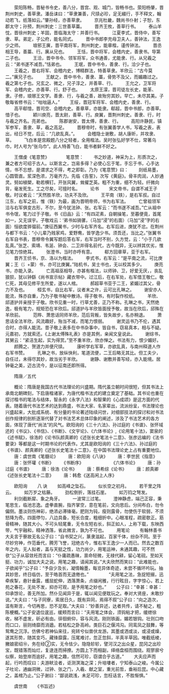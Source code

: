 <!-- { "loadSidebar": true } -->
　　荥阳陈畅，晋秘书令史，善八分，晋宫、观、城门，皆畅书也。荥阳杨肇，晋荆州刺史，善草隶。潘岳诔曰：“草隶兼善，尺牍必珍，足无綴行，手不释文，翰动若飞，纸落如云。”肇孙经，亦善草隶。 
　　京兆杜畿，魏尚书仆射；子恕，东郡太守；孙预，荆州刺史：三世善草藁。 
　　晋齐王攸，善草行书。 
　　泰山羊忱，晋徐州刺史；羊固，晋临海太守：并善行书。 
　　江夏李式，晋侍中，善写隶、草。弟定，子公府，能名同式。 
　　晋中书郎李充母卫夫人，善钟法，王逸少之师。 
　　琅邪王廙，晋平南将军，荆州刺史，能章楷，谨传钟法。 
　　晋丞相王导，善藁、行。廙从兄也。 
　　王恬，晋中将军，会稽内史，善隶书。导第二子也。 
　　王洽，晋中书令、领军将军，众书通善，尤能隶、行。从兄羲之云：“弟书遂不减吾。”恬弟也。 
　　王珉，晋中书令，善隶、行。洽少子也。 
　　王羲之，晋右将军、会稽内史，博精群法，特善草隶。羊欣云：“古今莫二。”廙兄子也。 
　　王献之，晋中书令，善隶、藁，骨势不及父，而媚趣过之。羲之第七子也。兄玄之、微之，兄子淳之，并善草、行。 
　　王允之，卫军将军、会稽内史，亦善草、行。舒子也。 
　　太原王濛，晋司徒左长史，能革、隶。子修，琅琊王文学。善隶、行，与羲之善，故殆穷其妙。早亡，未尽其美。子敬每省修书云：“咄咄逼人。” 
　　王绥，晋冠军将军、会稽内史，善隶、行。 
　　高平郗愔，晋司空、会稽内史。善章草，亦能隶。郗超，晋中书郎，亦善草。愔子也。 
　　颖川庾亮，晋太尉，善草、行。庾翼，晋荆州刺史。善隶、行，时与羲之齐名。亮弟也。 
　　陈郡谢安，晋太傅，善隶、行。 
　　高阳许静民，镇军参军，善隶、草，羲之高足。 
　　晋穆帝时，有张翼善学人书，写羲之表，表出，经日不觉，后云：“几欲乱真。”。 
　　会稽隐士谢敷，胡人康昕，并攻隶、草。 
　　飞白本是宫殿题八分之轻者，全用楷法。吴时张弘好学不仕，常著乌巾，时人号为“张乌巾”。此人特善飞白，能书者鲜不好之。 

　　王僧虔《笔意赞》　　 
　　笔意赞： 
　　书之妙道，神采为上，形质次之，兼之者方可绍于古人。以斯言之，岂易多得？必使心忘于笔，手忘于书，心手达情，书不忘想，是谓求之不得，考之即彰。乃为《笔意赞》曰： 
　　剡纸易墨，心圆管直。浆深色浓，万毫齐力。先临《告誓》，次写《黄庭》。骨丰肉润，人妙通灵。努如植槊，勒若横钉。开张风翼，耸擢芝英。粗不为重，细不为轻。纤微向背，毫发死生。工之尽矣，可擅时名。 
　　论书 
　　宋文帝书，自谓不减王子敬。时议者云：“天然胜羊欣，功夫不及欣。 
　　王平南（轶），是右军叔。自过江东，右军之前，惟（轶）为最，画为晋明帝师，书为右军法。 
　　亡曾祖领军洽与右军俱变古形，不尔，至今犹法钟、张。右军云：“而书遂不减吾。”亡从祖中书令氓，笔力过于子敬。书《旧品》云：“有四疋素，自朝操笔，至暮便竟，首尾如一，又无误宇。子敬戏云：‘弟书如骑骡，（马加“浸”的右面）（马加“浸”字的右面）恒欲度骅骝前。”庚征西翼书，少时与右军齐名。右军后进，庚犹不忿。在荆州与都下书云：“小儿辈乃贱家鸡，爱野鸯，皆学逸少书。须吾还，当比之。”张翼书右军自书表，晋穆帝令翼写题后答右军，右军当时不别，久方觉，云：“小于几欲乱真。”张芝、索靖、韦涎、钟会、二卫并得名前代，古今既异，无以辨其优劣，惟见笔力惊绝耳。 
　　张澄书，当时亦呼有意。 
　　郗方回章草，亚于右军。 
　　晋齐王侦书，京、洛以为楷法。 
　　李式书，右军云：“是平南之流，可比庚翼；王（氵+蒙）书，亦可比庚翼。”陆机书，吴士书也，无以校其多少。 
　　庚亮书，亦能入录。 
　　亡高祖巫相导，亦甚有楷法，以师钟、卫，好爱无厌，，丧乱狼狈，犹以钟繇《尚书宣示帖》藏衣带中。过江后，在右军处，右军借王敬仁。敬仁死，其母见修平生所爱，遂以人棺。 
　　郝超草书亚于二王，紧媚过其父，骨力不及也。 
　　桓玄书，自比右军，议者末之许，云可比孔琳之。 
　　谢安亦人能流，殊亦自重，乃为子敬书秘中散诗。得子敬书，有时裂作校纸。 
　　羊欣、邱道护并亲授于子敬。欣书见重一时，行草尤善，正乃不称。孔琳之书，天然绝逸，极有笔力，规矩恐在羊欣后。邱道护与羊欣皆面授予敬，故当在欣后，邱殊在羊欣前。 
　　范晔、萧思话同师羊欣，范后背叛，皆失故步，名亦稍退。 
　　萧思话全法羊欣，风流趣好，殆当不减，而笔力恨弱。 
　　谢灵运书乃不伦，遇其合时，亦得人能流。昔子敬上表多在中书杂事中，皆自书，窃易真本，相与不疑。元嘉初，方就索还。《上谢太傅殊礼表》亦是其例，亲闻文皇说此。 
　　谢综书，其舅云：“紧洁生起，实为得赏。”至不重羊欣，欣亦惮之。书法有力，恨少媚好。 
　　颜腾之、贺道力并便尺牍。 
　　康听学右军草，亦欲乱真，与南州释道人作右军书赞。 
　　孔琳之书，放纵快利，笔道流便，二王后略无其比。但工夫少，自任过，未得尽其妙，故当劣于羊欣。 
　　谢静、谢敷并善写经，亦入能境。居钟毫之美，迈古流今，是以征南还即所得。 

　　隋唐／五代 

　　概论：隋唐是我国古代书法理论的兴盛期。隋代虽立朝时间很短，但其书法上承南北朝碑刻，下启唐楷诸家，为唐代楷书法式的建立奠定了基础。其书论也重在探讨楷书的笔法与结体，智永的《永字八法》和智果的《心成颂》是这方面的代表。随着唐代书法艺术的达到鼎盛，书法大家、名家辈出，流派纷呈，书法理论也兴盛起来，大批成系统、有分量的书论著述陆续问世，对细部技法的探讨和对书法创作规律的剖析逐渐代替了对书法艺术总体印象的阐述，涉及了书法艺术的各方面，体现了唐代“尚法”的风气。欧阳询的《三十六法》、孙过庭的《书谱》、张怀域还的《书议》、《书信》、《书断》、《文宇论》、《六体书论》,《论用笔十法》，窦泉的《述书赋》，徐浩的《论书队颜真卿的《述张长史笔法十二意》、张彦远编的《法书要录》等都是这一时期书论的代表作。尤其是欧阳询的《三十六法》、孙过庭的《书谱》、颜真卿的《述张长史笔法十二意》，在中国书法理论史上占有重要地位。 
　　唐：虞世南《笔髓论》 
　　唐：欧阳询《八诀》 
　　唐：李世民《指意》 
　　唐：张怀瓘《书断》 
　　《书断序》　　　　　 
　　《六体书论》 
　　唐：孙过庭《书谱》 
　　唐：徐浩《论书》 
　　唐：蔡希综《论书》 
　　唐：颜真卿《述张长史笔法十二意》 
　　唐：韩愈《送高闲上人序》 

　　欧阳询 
　　八 诀 
　　如高峰之坠石。 
　　似长空之初月。 
　　若干里之阵云。 
　　如万岁之枯藤。 
　　劲松倒折，落挂石崖。 
　　如万钧之弩发。 
　　利剑截断犀、象之角牙。 
　　一波常三过笔。 
　　澄神静虑，端己正容，秉笔思生，临池志逸。虚拳直腕，指齐掌空，意在笔前，文向思后。分间布白，勿令偏侧。墨淡则伤神彩，绝浓必滞锋毫。肥则为钝，瘦则露骨，勿使伤于软弱，不须怒降为奇。四面停匀，八边具备，短长合度，粗细折中。心眼准程，疏密欹正。筋骨精神，随其大小。不可头轻尾重，无令左短右长，斜正如人，上称下载，东映西带，气宇融和，精神洒落，省此微言，孰为不可也。 
　　用笔论 
　　有翰林善书大夫言于寮故无名公子曰：“自书契之兴，篆隶滋起，百家千体，纷杂不同。至于尽妙穷神，作范垂代，腾芳飞誉，冠绝古今，惟右军王逸少一人而已。然去之数百年之内，无人拟者，盖与天挺之性，功力尚少，用笔运神，未通其趣，可不然欤”公子从容敛衽而言曰：“仆庸疏愚昧，禀命轻微，无禄代耕，留心笔砚。至如天挺、功力，诚加大夫之说。用笔之趣，请闻其说。”大夫欣然而笑曰：“此难能也，子欲闻乎”公子曰：“予自少及长，凝情翰墨，每览异体奇迹，未尝不循环吟玩。抽其妙思，终日临仿，至于皓首而无退倦也。” 
　　 
　　“夫用笔之法，急捉短搦，迅牵疾掣，悬针垂露，蠖屈蛇伸，洒落萧条，点缀闲雅，行行眩目，字字惊心，若上苑之春花，无处不发，抑亦可观，是予用笔之妙也。” 
　　公子曰：“幸甚：幸甚：仰承馀论，善无所加。然仆见闻异于是，辄以闻见便耽玩之。奉对大贤座，未敢抄说。”大夫曰：“与子同寮，索居日久，既有异同，焉得不叙”公子曰：“向之造次，滥有斯言，今切再思，恐不足取。”大夫曰：“妙善异述，达者共传，请不秘之，粗陈梗概。”公子安退位逡巡，缓颊而言曰：“夫用笔之体会，须钩粘才把，缓绁徐收，梯不虚发，斫必有由。徘徊俯仰，容与风流。刚则铁画，媚若银钩。壮则口吻而口口，丽则绮靡而消遒。若枯松之卧高岭。类巨石之偃鸿沟。同鸾凤之鼓舞，等鸳鸯之沉浮。仿佛兮若神仙来往，宛转兮似兽伏龙游。其墨或洒或淡，或浸或燥，遂其形势，随其变巧，藏锋靡露，压尾难讨，忽正忽斜，半真半草因。唯截纸棱，撇娘密绍⑩，务在经②实，无令怯少。隐隐轸轸，譬河汉之出众星，昆冈之出珍宝，既错落而灿烂，复逯连而掃撩。方圆上下而相副，绎络盘桓而围绕。观寥廓兮似察，始登岸而逾好。用笔之趣，信然可珍，窃谓合乎古道。” 
　　大夫应声而起，行吟而叹曰：夫游畎浍者，讵测溟海之深；升培塿者，宁知泰山之峻。今属公子吐论，通幽洞微，过钟、张之门，入羲、献之室，重光前哲，垂裕后昆。中心藏之，盖棺乃止。”公子谢曰：“鄙说疏浅，未足可珍，忽枉话言，不胜惭惧。” 

　　虞世南 
　　《书旨述》 
